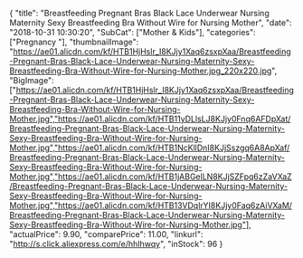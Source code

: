 {
	"title": "Breastfeeding Pregnant Bras Black Lace Underwear Nursing Maternity Sexy Breastfeeding Bra Without Wire for Nursing Mother",
	"date": "2018-10-31 10:30:20",
	"SubCat": ["Mother & Kids"],
	"categories": ["Pregnancy "],
	"thumbnailImage": "https://ae01.alicdn.com/kf/HTB1HjHslr_I8KJjy1Xaq6zsxpXaa/Breastfeeding-Pregnant-Bras-Black-Lace-Underwear-Nursing-Maternity-Sexy-Breastfeeding-Bra-Without-Wire-for-Nursing-Mother.jpg_220x220.jpg",
	"BigImage": ["https://ae01.alicdn.com/kf/HTB1HjHslr_I8KJjy1Xaq6zsxpXaa/Breastfeeding-Pregnant-Bras-Black-Lace-Underwear-Nursing-Maternity-Sexy-Breastfeeding-Bra-Without-Wire-for-Nursing-Mother.jpg","https://ae01.alicdn.com/kf/HTB11yDLlsLJ8KJjy0Fnq6AFDpXat/Breastfeeding-Pregnant-Bras-Black-Lace-Underwear-Nursing-Maternity-Sexy-Breastfeeding-Bra-Without-Wire-for-Nursing-Mother.jpg","https://ae01.alicdn.com/kf/HTB1NcKllDnI8KJjSszgq6A8ApXaf/Breastfeeding-Pregnant-Bras-Black-Lace-Underwear-Nursing-Maternity-Sexy-Breastfeeding-Bra-Without-Wire-for-Nursing-Mother.jpg","https://ae01.alicdn.com/kf/HTB1jABGelLN8KJjSZFpq6zZaVXaZ/Breastfeeding-Pregnant-Bras-Black-Lace-Underwear-Nursing-Maternity-Sexy-Breastfeeding-Bra-Without-Wire-for-Nursing-Mother.jpg","https://ae01.alicdn.com/kf/HTB13VDqlrYI8KJjy0Faq6zAiVXaM/Breastfeeding-Pregnant-Bras-Black-Lace-Underwear-Nursing-Maternity-Sexy-Breastfeeding-Bra-Without-Wire-for-Nursing-Mother.jpg"],
	"actualPrice": 9.90,
	"comparePrice": 11.00,
	"linkurl": "http://s.click.aliexpress.com/e/hhIhwqy",
	"inStock": 96
}
